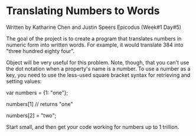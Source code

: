 <h1>Translating Numbers to Words</h1> 
Written by Katharine Chen and Justin Speers 
Epicodus (Week#1 Day#5)

<p>The goal of the project is to create a program that translates numbers in numeric form into written words. For example, it would translate 384 into "three hundred eighty four".</p> 

<p>Object will be very useful for this problem. Note, though, that you can't use the dot notation when a property's name is a number. To use a number as a key, you need to use the less-used square bracket syntax for retrieving and setting values:<p>

<p>var numbers = {1: "one"};</p>
<p>numbers[1] // returns "one"</p>
<p>numbers[2] = "two";</p>

<p>Start small, and then get your code working for numbers up to 1 trillion.</p>